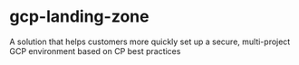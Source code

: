 # gcp-landing-zone
 A solution that helps customers more quickly set up a secure, multi-project GCP environment based on CP best practices

